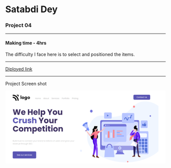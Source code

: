 # Satabdi Dey
### Project 04

---
#### Making time - 4hrs

The difficulty I face here is to select and positioned the items. 

---
[Diployed link](https://my-fifth-project-crypto-landing.netlify.app/
)

---
Project Screen shot

![project image](./assets/screencapture.png)